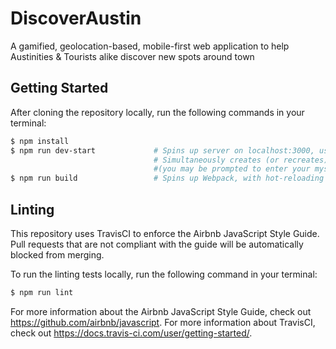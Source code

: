# DiscoverAustin
A gamified, geolocation-based, mobile-first web application to help Austinities &amp; Tourists alike discover new spots around town


## Getting Started

After cloning the repository locally, run the following commands in your terminal:

```bash
$ npm install
$ npm run dev-start             # Spins up server on localhost:3000, using nodemon
                                # Simultaneously creates (or recreates) mysql database as 'root' user 
                                #(you may be prompted to enter your mysql password, if you have one)
$ npm run build                 # Spins up Webpack, with hot-reloading
```

 ## Linting

 This repository uses TravisCI to enforce the Airbnb JavaScript Style Guide. Pull requests that are not compliant with the guide will be automatically blocked from merging.

 To run the linting tests locally, run the following command in your terminal:

 ```bash
 $ npm run lint
 ```
For more information about the Airbnb JavaScript Style Guide, check out https://github.com/airbnb/javascript. For more information about TravisCI, check out https://docs.travis-ci.com/user/getting-started/.
